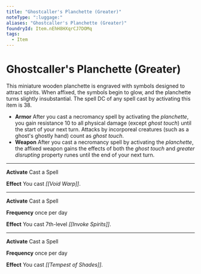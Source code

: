 ```yaml
---
title: "Ghostcaller's Planchette (Greater)"
noteType: ":luggage:"
aliases: "Ghostcaller's Planchette (Greater)"
foundryId: Item.nEhH8HXqrCJ7DOMq
tags:
  - Item
---
```


# Ghostcaller's Planchette (Greater)

This miniature wooden planchette is engraved with symbols designed to attract spirits. When affixed, the symbols begin to glow, and the planchette turns slightly insubstantial. The spell DC of any spell cast by activating this item is 38.

*   **Armor** After you cast a necromancy spell by activating the _planchette_, you gain resistance 10 to all physical damage (except _ghost touch_) until the start of your next turn. Attacks by incorporeal creatures (such as a ghost's ghostly hand) count as _ghost touch_.
*   **Weapon** After you cast a necromancy spell by activating the _planchette_, the affixed weapon gains the effects of both the _ghost touch_ and _greater disrupting_ property runes until the end of your next turn.

* * *

**Activate** Cast a Spell

**Effect** You cast _[[Void Warp]]_.

* * *

**Activate** Cast a Spell

**Frequency** once per day

**Effect** You cast 7th-level _[[Invoke Spirits]]_.

* * *

**Activate** Cast a Spell

**Frequency** once per day

**Effect** You cast _[[Tempest of Shades]]_.
